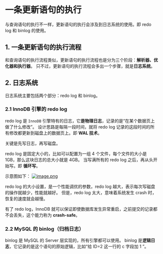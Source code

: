 # 一条更新语句的执行

与查询语句的执行不一样，更新语句的执行会涉及到日志系统的使用。即 redo log 和 binlog 的使用。

## 1. 一条更新语句的执行流程

和查询语句的执行流程类似，更新语句的执行流程也是分为三个阶段：**解析器、优化器和执行器**。
只不过，更新语句的执行流程会多出一个步骤，就是**日志系统**。

## 2. 日志系统

日志系统主要包括两个部分：redo log 和 binlog。

### 2.1 InnoDB 引擎的 redo log

redo log 是 `InnoDB` 引擎特有的日志，它**是物理日志**，记录的是“在某个数据页上做了什么修改”。
设计思路是每隔一段时间，就将 redo log 记录的这段时间的所有修改都更新到磁盘上的数据页上。即 **WAL 技术**。

关键是先写日志，再写磁盘。

redo log 是固定大小的，比如可以配置为一组 4 个文件，每个文件的大小是 1GB，那么这块日志的总大小就是 4GB。
当写满所有的 redo log 之后，再从头开始写。即 **循环写**。

示意图如下：
[![image.png](https://i.postimg.cc/3wZQJXZ3/image.png)](https://postimg.cc/9wZQJXZ3)

redo log 的大小设置，是一个性能调优的参数，redo log 越大，表示每次写磁盘的操作就越少，性能就越好。
但是，redo log 太大，意味着系统发生 crash 时，恢复的速度就会越慢。

有了 redo log，InnoDB 就可以保证即使数据库发生异常重启，之前提交的记录都不会丢失，这个能力称为 **crash-safe**。

### 2.2 MySQL 的 binlog（归档日志）

binlog 是 MySQL 的 Server 层实现的，所有引擎都可以使用。
binlog 是**逻辑日志**，它记录的是这个语句的原始逻辑，比如“给 ID=2 这一行的 c 字段加 1 ”。


